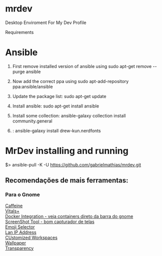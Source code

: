 # mrdev
Desktop Enviroment For My Dev Profile

Requirements

# Ansible 

1) First remove installed version of ansible using sudo apt-get remove --purge ansible

2) Now add the correct ppa using sudo apt-add-repository ppa:ansible/ansible

3) Update the package list: sudo apt-get update

4) Install ansible: sudo apt-get install ansible

5) Install some collection: ansible-galaxy collection install community.general

6) : ansible-galaxy install drew-kun.nerdfonts


# MrDev installing and running

$>  ansible-pull -K -U https://github.com/gabrielmathias/mrdev.git


## Recomendações de mais ferramentas:

### Para o Gnome  
[Caffeine](https://extensions.gnome.org/extension/517/caffeine/)  
[Vitals+](https://extensions.gnome.org/extension/1460/vitals/)     
[Docker Integration - veja containers direto da barra do gnome](https://extensions.gnome.org/extension/1065/docker-status/)   
[ScreenShot Tool - bom capturador de telas](https://extensions.gnome.org/extension/1112/screenshot-tool/)   
[Emoji Selector](https://extensions.gnome.org/extension/1162/emoji-selector/)   
[Lan IP Address](https://extensions.gnome.org/extension/1762/lan-ip-address/)   
[CUstomized Workspaces](https://extensions.gnome.org/extension/1583/worksets/)    
[Wallpaper](https://extensions.gnome.org/extension/1200/walkpaper/)   
[Transparency](https://extensions.gnome.org/extension/1011/dynamic-panel-transparency/)   

